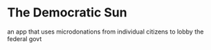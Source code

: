 # The Democratic Sun
an app that uses microdonations from individual citizens to lobby the federal govt
